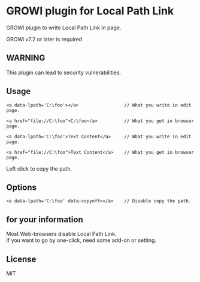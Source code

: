 # GROWI plugin for Local Path Link

GROWI plugin to write Local Path Link in page. 

GROWi v7.2 or later is required

## WARNING
This plugin can lead to security vulnerabilities.

## Usage
```
<a data-lpath='C:\foo'></a>                 // What you write in edit page.

<a href="file://C:\foo">C:\foo</a>          // What you get in browser page.
```

```
<a data-lpath='C:\foo'>Text Content</a>     // What you write in edit page.

<a href="file://C:\foo">Text Content</a>    // What you get in browser page.
```

Left click to copy the path.

## Options
```
<a data-lpath='C:\foo' data-copyoff></a>    // Disable copy the path.
```

## for your information
Most Web-browsers disable Local Path Link.  
If you want to go by one-click, need some add-on or setting. 

## License

MIT

